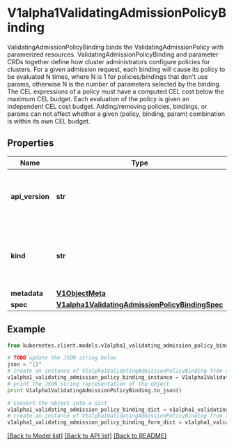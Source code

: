 # V1alpha1ValidatingAdmissionPolicyBinding

ValidatingAdmissionPolicyBinding binds the ValidatingAdmissionPolicy with paramerized resources. ValidatingAdmissionPolicyBinding and parameter CRDs together define how cluster administrators configure policies for clusters.  For a given admission request, each binding will cause its policy to be evaluated N times, where N is 1 for policies/bindings that don't use params, otherwise N is the number of parameters selected by the binding.  The CEL expressions of a policy must have a computed CEL cost below the maximum CEL budget. Each evaluation of the policy is given an independent CEL cost budget. Adding/removing policies, bindings, or params can not affect whether a given (policy, binding, param) combination is within its own CEL budget.

## Properties
Name | Type | Description | Notes
------------ | ------------- | ------------- | -------------
**api_version** | **str** | APIVersion defines the versioned schema of this representation of an object. Servers should convert recognized schemas to the latest internal value, and may reject unrecognized values. More info: https://git.k8s.io/community/contributors/devel/sig-architecture/api-conventions.md#resources | [optional] 
**kind** | **str** | Kind is a string value representing the REST resource this object represents. Servers may infer this from the endpoint the kubernetes.client submits requests to. Cannot be updated. In CamelCase. More info: https://git.k8s.io/community/contributors/devel/sig-architecture/api-conventions.md#types-kinds | [optional] 
**metadata** | [**V1ObjectMeta**](V1ObjectMeta.md) |  | [optional] 
**spec** | [**V1alpha1ValidatingAdmissionPolicyBindingSpec**](V1alpha1ValidatingAdmissionPolicyBindingSpec.md) |  | [optional] 

## Example

```python
from kubernetes.client.models.v1alpha1_validating_admission_policy_binding import V1alpha1ValidatingAdmissionPolicyBinding

# TODO update the JSON string below
json = "{}"
# create an instance of V1alpha1ValidatingAdmissionPolicyBinding from a JSON string
v1alpha1_validating_admission_policy_binding_instance = V1alpha1ValidatingAdmissionPolicyBinding.from_json(json)
# print the JSON string representation of the object
print V1alpha1ValidatingAdmissionPolicyBinding.to_json()

# convert the object into a dict
v1alpha1_validating_admission_policy_binding_dict = v1alpha1_validating_admission_policy_binding_instance.to_dict()
# create an instance of V1alpha1ValidatingAdmissionPolicyBinding from a dict
v1alpha1_validating_admission_policy_binding_form_dict = v1alpha1_validating_admission_policy_binding.from_dict(v1alpha1_validating_admission_policy_binding_dict)
```
[[Back to Model list]](../README.md#documentation-for-models) [[Back to API list]](../README.md#documentation-for-api-endpoints) [[Back to README]](../README.md)


